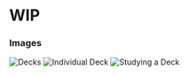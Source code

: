 # WIP

### Images

![Decks](https://i.imgur.com/1bcMami.jpg)
![Individual Deck](https://i.imgur.com/ZUvcIqg.jpg)
![Studying a Deck](https://i.imgur.com/BbK14HL.jpg)